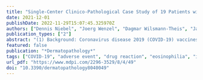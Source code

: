```yaml
---
title: "Single-Center Clinico-Pathological Case Study of 19 Patients with Cutaneous Adverse Reactions Following COVID-19 Vaccines"
date: 2021-12-01
publishDate: 2022-11-29T15:07:45.325970Z
authors: ["Dennis Niebel", "Joerg Wenzel", "Dagmar Wilsmann-Theis", "Jana Ziob", "Jasmin Wilhelmi", "Christine Braegelmann"]
publication_types: ["2"]
abstract: "(1) Background: Coronavirus disease 2019 (COVID-19) vaccines are currently employed on a population-wide scale in most countries worldwide. Data about unusual cutaneous adverse drug reactions (ADR) are scant, though. (2) Methods: We retrospectively analyzed moderate to severe vaccine-related ADR in the Department of Dermatology and Allergy of the University Hospital Bonn between May to June 2021 and analyzed related skin biopsies. (3) Results: As a specialized dermatological academic center, we encountered a total of n = 19 clinically and pathologically heterogeneous cutaneous ADR with a female predominance. Delayed cutaneous ADR occurred as late as 30 days after vaccination. The majority of ADR were mild, though a few patients required systemic treatment (antihistamines, glucocorticosteroids). (4) Conclusions: The clinico-pathological spectrum of cutaneous side effects with COVID-19 vaccines is wide; however, the benefits outweigh the risks by far. More dermatopathological studies on cutaneous ADR not limited to COVID-19 vaccines are desirable to enable a better understanding of underlying pathophysiological mechanisms."
featured: false
publication: "*Dermatopathology*"
tags: ["COVID-19", "adverse event", "drug reaction", "eosinophilia", "interface dermatitis"]
url_pdf: "https://www.mdpi.com/2296-3529/8/4/49"
doi: "10.3390/dermatopathology8040049"
---
```


